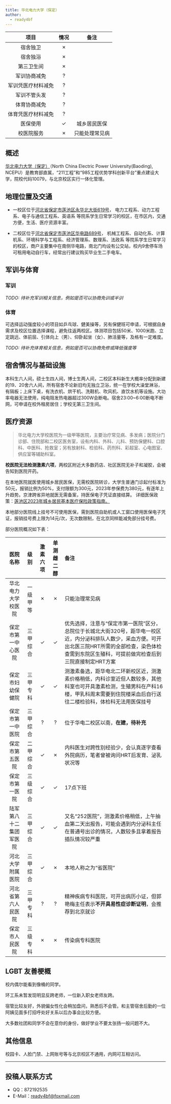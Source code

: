 ```yaml
---
title: 华北电力大学（保定）
author:
  - ready4bf
---
```


|        项目        | 情况 |     备注     |
| :----------------: | :--: | :----------: |
|      宿舍独卫      |  ✗   |              |
|      宿舍独浴      |  ✗   |              |
|     第三卫生间     |  ✗   |              |
|    军训协商减免    |  ?   |              |
| 军训凭医疗材料减免 |  ?   |              |
|    军训不管头发    |  ?   |              |
|    体育协商减免    |  ?   |              |
| 体育凭医疗材料减免 |  ?   |              |
|      医保使用      |  ✓   | 城乡居民医保 |
|     校医院服务     |  ✗   | 只能处理常见病 |


## 概述

[华北电力大学（保定）](https://net.ncepu.edu.cn)（North China Electric Power University(Baoding), NCEPU）是教育部直属，“211工程”和“985工程优势学科创新平台”重点建设大学，院校代码10079，与北京校区实行一体化管理。

## 地理位置及交通

- 一校区位于[河北省保定市莲池区永华北大街619号](https://ditu.amap.com/place/B01380RP1C)， 电力工程系、动力工程系、电子与通信工程系、英语系 等院系学生日常学习的校区，在市区内，交通方便，生活、医疗资源丰富。

- 二校区位于[河北省保定市莲池区华电路689号](https://ditu.amap.com/place/B0138017D2)， 机械工程系、自动化系、计算机系、环境科学与工程系、经济管理系、数理系、法政系 等院系学生日常学习的校区，商户主要集中在南侧华电路，南北门均设有公交站，校内9舍停车场可租用电动自行车，经常出行建议购买毕业生二手电车。

## 军训与体育

### 军训

_TODO: 待补充军训相关信息，例如是否可以协商免训或半训_

### 体育

可选择运动强度较小的项目如乒乓球、健美操等，另有保健班可申请，可根据自身需求及校区位置选择课程，避免往返两校区。体测项目包括50米、1000米跑、立定跳远、体前屈、引体向上（男）、仰卧起坐（女）、肺活量等，及格有一定难度。

_TODO: 待补充体育相关信息，例如是否可以协商免修或降低强度等_

## 宿舍情况与基础设施

本科生六人间，硕士生四人间，博士生两人间，二校区本科新生大概率分配到新建的19、20舍六人间，所有宿舍不论新旧均无独立卫浴，统一在学校大澡堂淋浴，有隔板；上床下桌，有洗衣机、烘干机、洗鞋机、吹风机、直饮水机等设施。大功率电器无法使用，纯电阻发热电器超过300W会断电。宿舍23:00~6:00断电不断网，可申请在校外租房居住；学校无第三卫生间。

## 医疗资源

>华北电力大学校医院为一级甲等医院，主要治疗常见病、多发病；医院分门诊部、住院部和二校区医务室，设有内科、外科、儿科、预防保健科、口腔科、中医科、抢救室；另有放射科、检验科、药剂科、彩超室、心电图室、供应室等辅助科室。

**校医院无法检测激素六项**，两校区附近大多数药店、社区医院无补子和凝胶，会被告知到医院开药。

在本地医院就医使用城乡居民医保，无需校医院转诊，大学生普通门诊起付标准为50元，报销比例为50%，支付限额为300元，2023年参保费为380元，有逐年上升趋势。京津跨省异地就医无需备案，持医保电子凭证直接结算。
详细医保政策：[莲池区2023年城乡居民基本医疗保险政策指南。](https://mp.weixin.qq.com/s/BV_Ovb8JZXokXGY28U7fNw)

本地部分医院线上挂号不可使用医保，需到医院自助机或人工窗口使用医保电子凭证，报销挂号费上限为14元/次，无次数限制，在北京同样能减免部分挂号费。

部分医院概况如下表：

|      医院名称      |  级别  | 激素六项 | 单测雌二醇 | 备注 |
| :----------------: |  :--:  | :------: |    :--:    | :-- |
| 华北电力大学校医院 | 一级甲等 |     ✗    |     ✗     | 只能治理常见病 |
| 保定市第一中心医院 | 三甲综合 |     ✓    |     ✓     | 优先选择，注意与“保定市第一医院”区分，总院位于长城北大街320号，距华电一校区近，内分泌科排队人数少，采血方便。可开出北医三院HRT所需的全部检查，染色体检查需到东院区生殖科，可提前做完检查后到三院直接制定HRT方案 |
|  保定市妇幼保健院  | 三甲专科 |     ✓    |     ✓     | 测激素备选，距华电北二环新校区近，测激素价格稍低，内科诊室近但人数较多，其他科室也可开具激素检测，生殖男科在产科16楼，甲乳科周末需要到住院楼采血后自行送往二楼检验科，体检科无法用医保挂号 |
|  保定市第一中医院  | 三甲综合 |     ?    |     ?     | 位于华电二校区以南，**在建，待补充** |
|   保定市第五医院   | 二甲综合 |     ✓    |     ✗     | 内科医生对跨性别经验少，会认真逐字查看外院病历，笔者曾被询问HRT后发育、泌乳状况等 |
|   保定市第一医院   | 三级综合 |     ✓    |     ✓     | 17点下班 |
| 陆军第八十二集团军医院 | 三甲综合 |     ✓    |     ✓     | 又名“252医院”，测激素价格稍低，上午抽血第二天出报告，可能会遇到内分泌科主任在普通号出诊的情况，人数较多且拿着报告插队情况较严重 |
|  河北大学附属医院  | 三甲综合 |     ✓    |     ✗     | 本地人称之为“省医院” |
| 河北省第六人民医院 | 三甲专科 |     ?    |     ?     | 精神疾病专科医院，可开出病历小证，但郭艳梅主任表示**不开具易性症诊断证明**，会推荐到北京就诊 |
|   保定市人民医院   | 三级专科 |     ✗    |     ✗     | 传染病专科医院 |

## LGBT 友善梗概

校内偶尔能看到像桶的同学。

环工系未暂发现明显反跨老师，一位新入职女老师友跨。

宿管比较友好，外貌偏女性化会稍加盘问，熟悉后不会管。和主管宿舍后勤的一位阿姨见面多打招呼处好关系以后办事会比较方便。

大多数社团和同学不会在意你的身份，做好学业不要太张扬一般问题不大。


## 其他信息

校园卡、人脸门禁、上网账号等与北京校区不通用，内网可互相访问。

---

## 投稿人联系方式

- QQ：872192535
- E-Mail：<ready4bf@foxmail.com>

